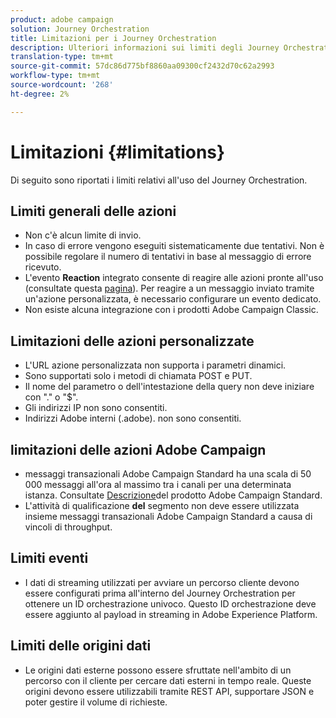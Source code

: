 ```yaml
---
product: adobe campaign
solution: Journey Orchestration
title: Limitazioni per i Journey Orchestration
description: Ulteriori informazioni sui limiti degli Journey Orchestration
translation-type: tm+mt
source-git-commit: 57dc86d775bf8860aa09300cf2432d70c62a2993
workflow-type: tm+mt
source-wordcount: '268'
ht-degree: 2%

---
```



# Limitazioni {#limitations}

Di seguito sono riportati i limiti relativi all&#39;uso del Journey Orchestration.

## Limiti generali delle azioni

* Non c&#39;è alcun limite di invio. 
* In caso di errore vengono eseguiti sistematicamente due tentativi. Non è possibile regolare il numero di tentativi in base al messaggio di errore ricevuto. 
* L&#39;evento **Reaction** integrato consente di reagire alle azioni pronte all&#39;uso (consultate questa [pagina](../building-journeys/reaction-events.md)). Per reagire a un messaggio inviato tramite un&#39;azione personalizzata, è necessario configurare un evento dedicato. 
* Non esiste alcuna integrazione con i prodotti Adobe Campaign Classic.
 
## Limitazioni delle azioni personalizzate

* L&#39;URL azione personalizzata non supporta i parametri dinamici. 
* Sono supportati solo i metodi di chiamata POST e PUT. 
* Il nome del parametro o dell&#39;intestazione della query non deve iniziare con &quot;.&quot; o &quot;$&quot;. 
* Gli indirizzi IP non sono consentiti. 
* Indirizzi  Adobe interni (.adobe). non sono consentiti.
 

##  limitazioni delle azioni Adobe Campaign

*  messaggi transazionali Adobe Campaign Standard ha una scala di 50 000 messaggi all&#39;ora al massimo tra i canali per una determinata istanza. Consultate [Descrizione](https://helpx.adobe.com/it/legal/product-descriptions/campaign-standard.html)del prodotto Adobe Campaign Standard. 
* L&#39;attività di qualificazione **del** segmento non deve essere utilizzata insieme  messaggi transazionali Adobe Campaign Standard a causa di vincoli di throughput.
 
## Limiti eventi

* I dati di streaming utilizzati per avviare un percorso cliente devono essere configurati prima all&#39;interno del Journey Orchestration per ottenere un ID orchestrazione univoco. Questo ID orchestrazione deve essere aggiunto al payload in streaming in Adobe Experience Platform.
 

## Limiti delle origini dati

* Le origini dati esterne possono essere sfruttate nell&#39;ambito di un percorso con il cliente per cercare dati esterni in tempo reale. Queste origini devono essere utilizzabili tramite REST API, supportare JSON e poter gestire il volume di richieste.